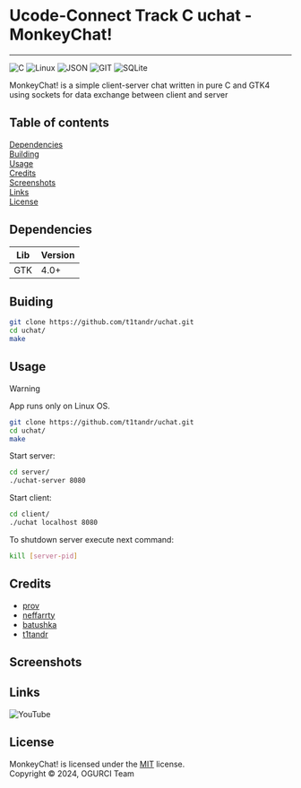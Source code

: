# Ucode-Connect Track C uchat - MonkeyChat!

---

![C](https://img.shields.io/badge/C-00599C?style=for-the-badge&logo=c&logoColor=white)
![Linux](https://img.shields.io/badge/Linux-FCC624?style=for-the-badge&logo=linux&logoColor=black)
![JSON](https://img.shields.io/badge/json-5E5C5C?style=for-the-badge&logo=json&logoColor=white) 
![GIT](https://img.shields.io/badge/GIT-E44C30?style=for-the-badge&logo=git&logoColor=white)
![SQLite](https://img.shields.io/badge/Sqlite-003B57?style=for-the-badge&logo=sqlite&logoColor=white)

MonkeyChat! is a simple client-server chat written in pure C and GTK4 using sockets for data exchange between client and server

## Table of contents
[Dependencies](https://github.com/t1tandr/uchat#dependencies)\
[Building](https://github.com/t1tandr/uchat#buiding)\
[Usage](https://github.com/t1tandr/uchat#usage)\
[Credits](https://github.com/t1tandr/uchat#credits)\
[Screenshots](https://github.com/t1tandr/uchat#screenshots)\
[Links](https://github.com/t1tandr/uchat#links)\
[License](https://github.com/t1tandr/uchat#license)

## Dependencies

|Lib   |Version |
|---	|---	|
| GTK 	| 4.0+ 	|

## Buiding

```bash
git clone https://github.com/t1tandr/uchat.git
cd uchat/
make
```

## Usage

> [!WARNING]  
> App runs only on Linux OS.

```bash
git clone https://github.com/t1tandr/uchat.git
cd uchat/
make
```

Start server:
```bash
cd server/
./uchat-server 8080
```

Start client:
```bash
cd client/
./uchat localhost 8080
```

To shutdown server execute next command:
```bash
kill [server-pid]
```

## Credits

* [prov](https://github.com/Prov258)
* [neffarrty](https://github.com/neffarrty)
* [batushka](https://github.com/batushka11)
* [t1tandr](https://github.com/t1tandr)

## Screenshots

## Links

![YouTube](https://img.shields.io/badge/YouTube-FF0000?style=for-the-badge&logo=youtube&logoColor=white)

## License

MonkeyChat! is licensed under the [MIT](LICENSE) license.\
Copyright © 2024, OGURCI Team
